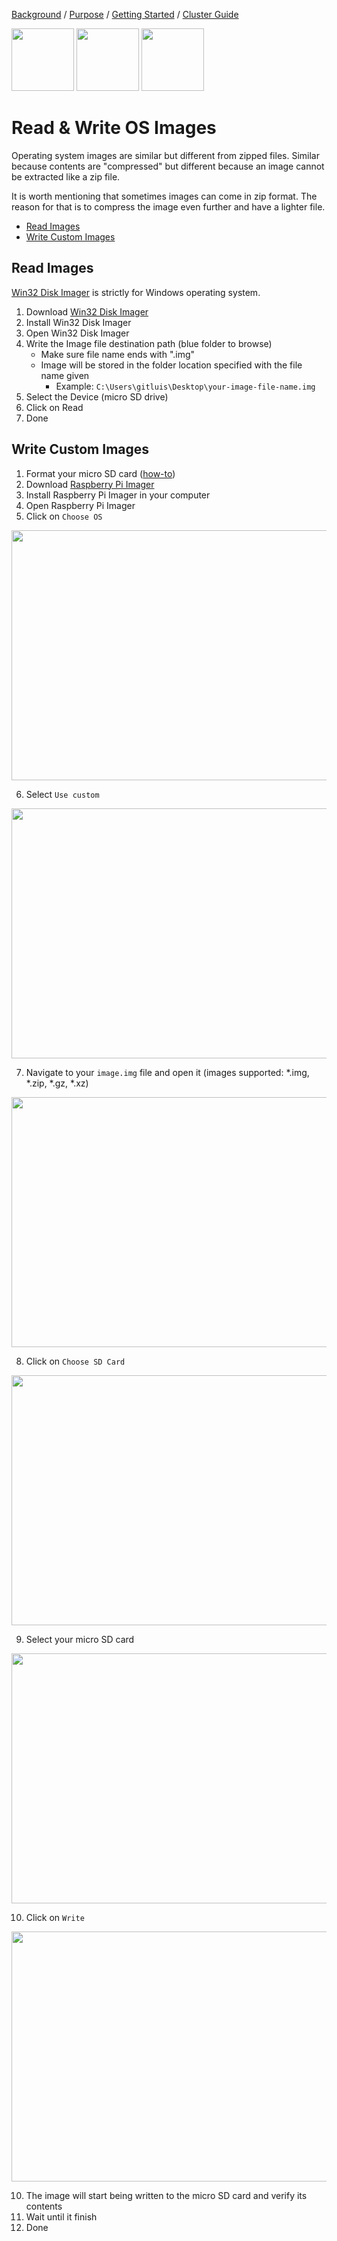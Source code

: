 [Background](Background.md) / [Purpose](Purpose.md) / [Getting Started](Getting_Started.md) / [Cluster Guide](Cluster_Guide.md)


<img src="https://image.flaticon.com/icons/svg/2305/2305882.svg" width="100px" height="100px"/> <img src="https://image.flaticon.com/icons/svg/1126/1126863.svg" width="100px" height="100px"/> <img src="https://image.flaticon.com/icons/svg/337/337931.svg" width="100px" height="100px"/>


# Read & Write OS Images

Operating system images are similar but different from zipped files. Similar because contents are "compressed" but different because an image cannot be extracted like a zip file.

It is worth mentioning that sometimes images can come in zip format. The reason for that is to compress the image even further and have a lighter file.

* [Read Images](#read-images)
* [Write Custom Images](#write-custom-images)


## Read Images

[Win32 Disk Imager](https://sourceforge.net/projects/win32diskimager/) is strictly for Windows operating system.

1. Download [Win32 Disk Imager](https://sourceforge.net/projects/win32diskimager/)
1. Install Win32 Disk Imager
1. Open Win32 Disk Imager
1. Write the Image file destination path (blue folder to browse)
    * Make sure file name ends with ".img"
    * Image will be stored in the folder location specified with the file name given
        * Example: `C:\Users\gitluis\Desktop\your-image-file-name.img`
1. Select the Device (micro SD drive)
1. Click on Read
1. Done


## Write Custom Images

1. Format your micro SD card ([how-to](Formatting-SD-Cards))
2. Download [Raspberry Pi Imager](Formatting-SD-Cards#raspberry-pi-imager-downloads)
3. Install Raspberry Pi Imager in your computer
4. Open Raspberry Pi Imager
5. Click on `Choose OS`

<img src="https://i.ibb.co/YX9fHVk/format-sd-card-1.png" width="600px" height="400px"/>

6. Select `Use custom`

<img src="https://i.ibb.co/dLsRmsB/format-sd-card-2.png" width="600px" height="400px"/>

7. Navigate to your `image.img` file and open it (images supported: *.img, *.zip, *.gz, *.xz)

<img src="https://i.ibb.co/qDTKwjm/format-sd-card-3.png" width="600px" height="400px"/>

8. Click on `Choose SD Card`

<img src="https://i.ibb.co/g7LRvG2/format-sd-card-4.png" width="600px" height="400px"/>

9. Select your micro SD card

<img src="https://i.ibb.co/KFdTMV4/format-sd-card-5.png" width="600px" height="400px"/>

10. Click on `Write`

<img src="https://i.ibb.co/1K0m4Sc/format-sd-card-6.png" width="600px" height="400px"/>

10. The image will start being written to the micro SD card and verify its contents
11. Wait until it finish
12. Done
